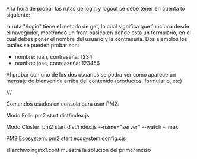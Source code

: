 A la hora de probar las rutas de login y logout se debe tener en cuenta lo siguiente:

la ruta "/login" tiene el metodo de get, lo cual significa que funciona desde el navegador, mostrando un front basico en donde esta un formulario, en el cual debes poner el nombre del usuario y la contraseña. Dos ejemplos los cuales se pueden probar son: 

- nombre: juan, contraseña: 1234
- nombre: jose, conreaseña: 123456

Al probar con uno de los dos usuarios se podra ver como aparece un mensaje de bienvenida arriba del contenido (productos, formulario, etc)

///

Comandos usados en consola para usar PM2:

Modo Folk: pm2 start dist/index.js

Modo Cluster: pm2 start dist/index.js --name="server" --watch -i max

PM2 Ecosystem: pm2 start ecosystem.config.cjs

el archivo nginx1.conf muestra la solucion del primer inciso